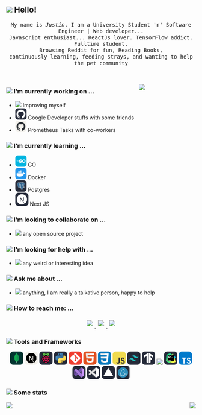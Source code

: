 ## <img src="https://raw.githubusercontent.com/alexnaiman/alexnaiman/master/resources/welcomeglitch.gif" width="50px" /> Hello!

<p align="center" >
  <samp>
    My name is <em>Justin</em>. I am a University Student 'n' Software Engineer | Web developer... 
  <br/> Javascript enthusiast... ReactJs lover. TensorFlow addict. 
    <br/> Fulltime student.
      <br/>
Browsing Reddit for fun, Reading Books,
          <br/>
continuously learning, feeding strays, and wanting to help the pet community
  </samp>
  <br/>
  <br/>
  <br/>
</p>

<img src="https://media.tenor.com/images/df8c44a1d20ab367fdcb21880985fd33/tenor.gif" align="right"  width="30%"/>

### <img src="https://raw.githubusercontent.com/alexnaiman/alexnaiman/master/resources/PusheenCompute.gif" width="70px" /> I’m currently working on ...
- <img src="https://raw.githubusercontent.com/alexnaiman/alexnaiman/master/resources/3243_take_my_money.png" height="40px" />  Improving myself
- <img src="https://github.com/tandpfun/skill-icons/blob/main/icons/Github-Dark.svg" width="30px" />  Google Developer stuffs with some friends
- <img src="https://github.com/tandpfun/skill-icons/blob/main/icons/Github-Light.svg" width="30px" />  Prometheus Tasks with co-workers
### <img src="https://raw.githubusercontent.com/alexnaiman/alexnaiman/master/resources/Confused_Dog.gif" height="50px" /> I’m currently learning ...
- <img src="https://github.com/tandpfun/skill-icons/blob/main/icons/GoLang.svg" width="30px" /> GO  
- <img src="https://github.com/tandpfun/skill-icons/blob/main/icons/Docker.svg" height="30px" /> Docker
- <img src="https://github.com/tandpfun/skill-icons/blob/main/icons/PostgreSQL-Dark.svg" height="30px" /> Postgres
- <img src="https://github.com/tandpfun/skill-icons/blob/main/icons/NextJS-Dark.svg" height="35px" /> Next JS
### <img src="https://raw.githubusercontent.com/alexnaiman/alexnaiman/master/resources/pug_dance.gif" width="60px" /> I’m looking to collaborate on ...
- <img src="https://raw.githubusercontent.com/alexnaiman/alexnaiman/master/resources/open_source.png" height="30px" /> any open source project

### <img src="https://raw.githubusercontent.com/alexnaiman/alexnaiman/master/resources/cool_duck.gif" width="60px" /> I’m looking for help with ...
- <img src="https://raw.githubusercontent.com/alexnaiman/alexnaiman/master/resources/party_parrot.gif" height="35px" /> any weird or interesting idea

### <img src="https://raw.githubusercontent.com/alexnaiman/alexnaiman/master/resources/question.png" width="50px" />  Ask me about ...
- <img src="https://raw.githubusercontent.com/alexnaiman/alexnaiman/master/resources/chat.gif" height="35px" /> anything, I am really a talkative person, happy to help 
### <img src="https://raw.githubusercontent.com/alexnaiman/alexnaiman/master/resources/bongocat.gif" width="50px" /> How to reach me: ...
<p align="center">
  <a href="https://www.instagram.com/mr.backtodecember/">
    <img src="https://raw.githubusercontent.com/alexnaiman/alexnaiman/master/resources/instagram.webp" height="35px" style="margin: 5px;" />
  </a>
  <a href="https://www.linkedin.com/in/justin-r-santos/">
    <img src="https://raw.githubusercontent.com/alexnaiman/alexnaiman/master/resources/linkedin.webp" height="35px" style="margin: 5px;" />
  </a>
  <a href="mailto:justinsantos731@gmail.com">
    <img src="https://raw.githubusercontent.com/alexnaiman/alexnaiman/master/resources/gmail.png" height="30px" style="margin: 5px;" />
  </a>
</p>

### <img src="https://raw.githubusercontent.com/alexnaiman/alexnaiman/master/resources/pickaxe.png" width="40px" /> Tools and Frameworks
<p align="center">
             <img src="https://github.com/tandpfun/skill-icons/blob/main/icons/MongoDB.svg" height="35px" style="vertical-align:top margin:6px 4px"/>
             <img src="https://github.com/tandpfun/skill-icons/blob/main/icons/NextJS-Light.svg" height="35px" style="vertical-align:top margin:6px 4px"/>
             <img src="https://github.com/tandpfun/skill-icons/blob/main/icons/RaspberryPi-Dark.svg" height="35px" style="vertical-align:top margin:6px 4px"/>
             <img src="https://github.com/tandpfun/skill-icons/blob/main/icons/Python-Dark.svg" height="35px" style="vertical-align:top margin:6px 4px"/>
             <img src="https://github.com/tandpfun/skill-icons/blob/main/icons/Git.svg" height="35px" style="vertical-align:top margin:6px 4px"/>
             <img src="https://github.com/tandpfun/skill-icons/blob/main/icons/HTML.svg" height="35px" style="vertical-align:top margin:6px 4px"/>
             <img src="https://github.com/tandpfun/skill-icons/blob/main/icons/CSS.svg" height="35px" style="vertical-align:top margin:6px 4px"/>
             <img src="https://github.com/tandpfun/skill-icons/blob/main/icons/JavaScript.svg" height="35px" style="vertical-align:top margin:6px 4px"/>
             <img src="https://github.com/tandpfun/skill-icons/blob/main/icons/TailwindCSS-Dark.svg" height="35px" style="vertical-align:top margin:6px 4px"/>
             <img src="https://github.com/tandpfun/skill-icons/blob/main/icons/TensorFlow-Dark.svg" height="35px" style="vertical-align:top margin:6px 4px"/>
             <img src="https://github.com/tandpfun/skill-icons/blob/main/icons/OpenCV-Dark.svg" height="35px" style="vertical-align:top margin:6px 4px"/>
             <img src="https://github.com/tandpfun/skill-icons/blob/main/icons/PyCharm-Dark.svg" height="35px" style="vertical-align:top margin:6px 4px"/>
             <img src="https://github.com/tandpfun/skill-icons/blob/main/icons/TypeScript.svg" height="35px" style="vertical-align:top margin:6px 4px"/>
             <img src="https://github.com/tandpfun/skill-icons/blob/main/icons/VisualStudio-Dark.svg" height="35px" style="vertical-align:top margin:6px 4px"/>
             <img src="https://github.com/tandpfun/skill-icons/blob/main/icons/VSCode-Dark.svg" height="35px" style="vertical-align:top margin:6px 4px"/>
             <img src="https://github.com/tandpfun/skill-icons/blob/main/icons/Vercel-Dark.svg" height="35px" style="vertical-align:top margin:6px 4px"/>
             <img src="https://github.com/tandpfun/skill-icons/blob/main/icons/Yarn-Dark.svg" height="35px" style="vertical-align:top margin:6px 4px"/>
              
             
</p>

### <img src="https://raw.githubusercontent.com/alexnaiman/alexnaiman/master/resources/stats.png" width="35px" /> Some stats
<p align="right">
<img align="left" src="https://github-readme-stats-sigma-five.vercel.app/api?username=Ozzie-code-alt&theme=tokyonight&show_icons=true" />

<img  float="right" src="https://github-readme-stats-sigma-five.vercel.app/api/top-langs/?username=Ozzie-code-alt&theme=tokyonight&show_icons=true" />

</p>

